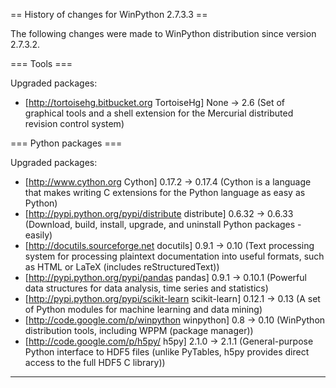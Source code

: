 == History of changes for WinPython 2.7.3.3 ==

The following changes were made to WinPython distribution since version 2.7.3.2.

=== Tools ===

Upgraded packages:

  * [http://tortoisehg.bitbucket.org TortoiseHg] None → 2.6 (Set of graphical tools and a shell extension for the Mercurial distributed revision control system)

=== Python packages ===

Upgraded packages:

  * [http://www.cython.org Cython] 0.17.2 → 0.17.4 (Cython is a language that makes writing C extensions for the Python language as easy as Python)
  * [http://pypi.python.org/pypi/distribute distribute] 0.6.32 → 0.6.33 (Download, build, install, upgrade, and uninstall Python packages - easily)
  * [http://docutils.sourceforge.net docutils] 0.9.1 → 0.10 (Text processing system for processing plaintext documentation into useful formats, such as HTML or LaTeX (includes reStructuredText))
  * [http://pypi.python.org/pypi/pandas pandas] 0.9.1 → 0.10.1 (Powerful data structures for data analysis, time series and statistics)
  * [http://pypi.python.org/pypi/scikit-learn scikit-learn] 0.12.1 → 0.13 (A set of Python modules for machine learning and data mining)
  * [http://code.google.com/p/winpython winpython] 0.8 → 0.10 (WinPython distribution tools, including WPPM (package manager))
  * [http://code.google.com/p/h5py/ h5py] 2.1.0 → 2.1.1 (General-purpose Python interface to HDF5 files (unlike PyTables, h5py provides direct access to the full HDF5 C library))

----
